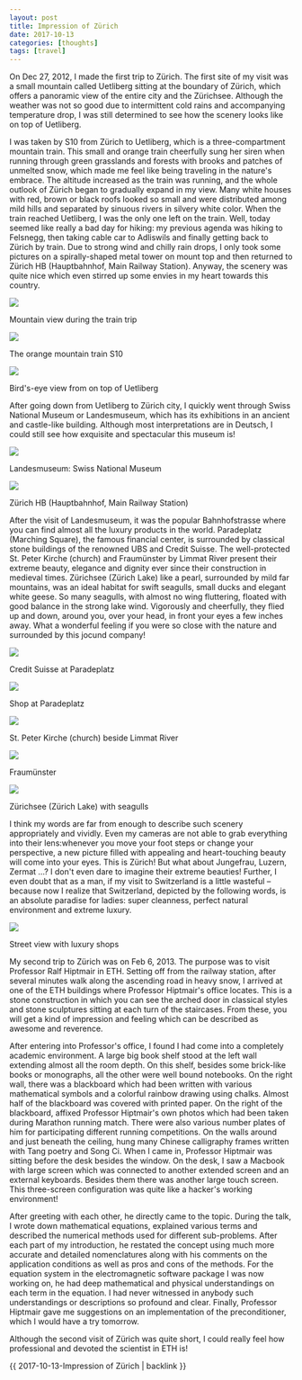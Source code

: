 ```yaml
---
layout: post
title: Impression of Zürich
date: 2017-10-13
categories: [thoughts]
tags: [travel]
---
```


On Dec 27, 2012, I made the first trip to Zürich. The first site of my visit was a small mountain called Uetliberg sitting at the boundary of Zürich, which offers a panoramic view of the entire city and the Zürichsee. Although the weather was not so good due to intermittent cold rains and accompanying temperature drop, I was still determined to see how the scenery looks like on top of Uetliberg.

I was taken by S10 from Zürich to Uetliberg, which is a three-compartment mountain train. This small and orange train cheerfully sung her siren when running through green grasslands and forests with brooks and patches of unmelted snow, which made me feel like being traveling in the nature's embrace. The altitude increased as the train was running, and the whole outlook of Zürich began to gradually expand in my view. Many white houses with red, brown or black roofs looked so small and were distributed among mild hills and separated by sinuous rivers in silvery white color. When the train reached Uetliberg, I was the only one left on the train. Well, today seemed like really a bad day for hiking: my previous agenda was hiking to Felsnegg, then taking cable car to Adliswils and finally getting back to Zürich by train. Due to strong wind and chilly rain drops, I only took some pictures on a spirally-shaped metal tower on mount top and then returned to Zürich HB (Hauptbahnhof, Main Railway Station). Anyway, the scenery was quite nice which even stirred up some envies in my heart towards this country.

![](/figures/p45943757.jpg)

Mountain view during the train trip

![](/figures/p45943760.jpg)

The orange mountain train S10

![](/figures/p45943774.jpg)

Bird's-eye view from on top of Uetliberg

After going down from Uetliberg to Zürich city, I quickly went through Swiss National Museum or Landesmuseum, which has its exhibitions in an ancient and castle-like building. Although most interpretations are in Deutsch, I could still see how exquisite and spectacular this museum is!

![](/figures/p45943817.jpg)

Landesmuseum: Swiss National Museum

![](/figures/p45943822.jpg)

Zürich HB (Hauptbahnhof, Main Railway Station)

After the visit of Landesmuseum, it was the popular Bahnhofstrasse where you can find almost all the luxury products in the world. Paradeplatz (Marching Square), the famous financial center, is surrounded by classical stone buildings of the renowned UBS and Credit Suisse. The well-protected St. Peter Kirche (church) and Fraumünster by Limmat River present their extreme beauty, elegance and dignity ever since their construction in medieval times. Zürichsee (Zürich Lake) like a pearl, surrounded by mild far mountains, was an ideal habitat for swift seagulls, small ducks and elegant white geese. So many seagulls, with almost no wing fluttering, floated with good balance in the strong lake wind. Vigorously and cheerfully, they flied up and down, around you, over your head, in front your eyes a few inches away. What a wonderful feeling if you were so close with the nature and surrounded by this jocund company!

![](/figures/p45943832.jpg)

Credit Suisse at Paradeplatz

![](/figures/p45943851.jpg)

Shop at Paradeplatz

![](/figures/p45943858.jpg)

St. Peter Kirche (church) beside Limmat River

![](/figures/p45943863.jpg)

Fraumünster

![](/figures/p45943870.jpg)

Zürichsee (Zürich Lake) with seagulls

I think my words are far from enough to describe such scenery appropriately and vividly. Even my cameras are not able to grab everything into their lens:whenever you move your foot steps or change your perspective, a new picture filled with appealing and heart-touching beauty will come into your eyes. This is Zürich! But what about Jungefrau, Luzern, Zermat …? I don't even dare to imagine their extreme beauties! Further, I even doubt that as a man, if my visit to Switzerland is a little wasteful – because now I realize that Switzerland, depicted by the following words, is an absolute paradise for ladies: super cleanness, perfect natural environment and extreme luxury.

![](/figures/p45943926.jpg)

Street view with luxury shops

My second trip to Zürich was on Feb 6, 2013. The purpose was to visit Professor Ralf Hiptmair in ETH. Setting off from the railway station, after several minutes walk along the ascending road in heavy snow, I arrived at one of the ETH buildings where Professor Hiptmair's office locates. This is a stone construction in which you can see the arched door in classical styles and stone sculptures sitting at each turn of the staircases. From these, you will get a kind of impression and feeling which can be described as awesome and reverence.

After entering into Professor's office, I found I had come into a completely academic environment. A large big book shelf stood at the left wall extending almost all the room depth. On this shelf, besides some brick-like books or monographs, all the other were well bound notebooks. On the right wall, there was a blackboard which had been written with various mathematical symbols and a colorful rainbow drawing using chalks. Almost half of the blackboard was covered with printed paper. On the right of the blackboard, affixed Professor Hiptmair's own photos which had been taken during Marathon running match. There were also various number plates of him for participating different running competitions. On the walls around and just beneath the ceiling, hung many Chinese calligraphy frames written with Tang poetry and Song Ci. When I came in, Professor Hiptmair was sitting before the desk besides the window. On the desk, I saw a Macbook with large screen which was connected to another extended screen and an external keyboards. Besides them there was another large touch screen. This three-screen configuration was quite like a hacker's working environment!

After greeting with each other, he directly came to the topic. During the talk, I wrote down mathematical equations, explained various terms and described the numerical methods used for different sub-problems. After each part of my introduction, he restated the concept using much more accurate and detailed nomenclatures along with his comments on the application conditions as well as pros and cons of the methods. For the equation system in the electromagnetic software package I was now working on, he had deep mathematical and physical understandings on each term in the equation. I had never witnessed in anybody such understandings or descriptions so profound and clear. Finally, Professor Hiptmair gave me suggestions on an implementation of the preconditioner, which I would have a try tomorrow.

Although the second visit of Zürich was quite short, I could really feel how professional and devoted the scientist in ETH is!

{{ 2017-10-13-Impression of Zürich | backlink }}
